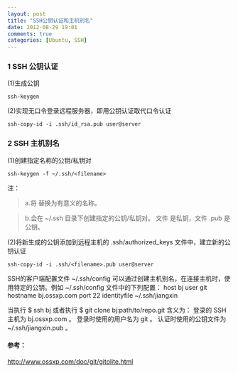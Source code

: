```yaml
---
layout: post
title: "SSH公钥认证和主机别名"
date: 2012-08-29 19:01
comments: true
categories: [Ubuntu, SSH]
---
```


### 1 SSH 公钥认证
(1)生成公钥
<!-- more -->

    ssh-keygen

(2)实现无口令登录远程服务器，即用公钥认证取代口令认证

    ssh-copy-id -i .ssh/id_rsa.pub user@server

### 2 SSH 主机别名
(1)创建指定名称的公钥/私钥对

    ssh-keygen -f ~/.ssh/<filename>

注：

> a.将 <filename> 替换为有意义的名称。

> b.会在 ~/.ssh 目录下创建指定的公钥/私钥对。 文件 <filename> 是私钥，文件 <filename>.pub 是公钥。

(2)将新生成的公钥添加到远程主机的 .ssh/authorized_keys 文件中，建立新的公钥认证

    ssh-copy-id -i .ssh/<filename>.pub user@server

SSH的客户端配置文件 ~/.ssh/config 可以通过创建主机别名，在连接主机时，使用特定的公钥。例如 ~/.ssh/config 文件中的下列配置：
    host bj
      user git
      hostname bj.ossxp.com
      port 22
      identityfile ~/.ssh/jiangxin

当执行
    $ ssh bj
或者执行
    $ git clone bj:path/to/repo.git
含义为：
    登录的 SSH 主机为 bj.ossxp.com 。
    登录时使用的用户名为 git 。
    认证时使用的公钥文件为 ~/.ssh/jiangxin.pub 。

#### 参考：
http://www.ossxp.com/doc/git/gitolite.html

